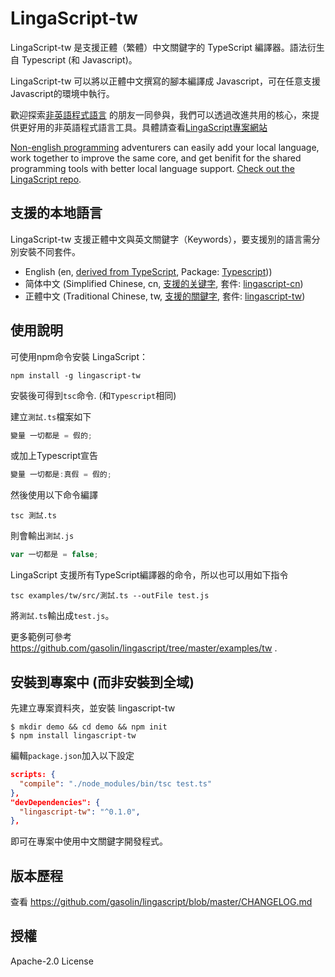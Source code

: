 # LingaScript-tw

LingaScript-tw 是支援正體（繁體）中文關鍵字的 TypeScript 編譯器。語法衍生自 Typescript (和 Javascript)。

LingaScript-tw 可以將以正體中文撰寫的腳本編譯成 Javascript，可在任意支援Javascript的環境中執行。

歡迎探索[非英語程式語言](https://en.wikipedia.org/wiki/Non-English-based_programming_languages) 的朋友一同參與，我們可以透過改進共用的核心，來提供更好用的非英語程式語言工具。具體請查看[LingaScript專案網站](https://github.com/gasolin/lingascript/)

[Non-english programming](https://en.wikipedia.org/wiki/Non-English-based_programming_languages) adventurers can easily add your local language, work together to improve the same core, and get benifit for the shared programming tools with better local language support. [Check out the LingaScript repo](https://github.com/gasolin/lingascript/).

## 支援的本地語言

LingaScript-tw 支援正體中文與英文關鍵字（Keywords），要支援別的語言需分別安裝不同套件。

- English (en, [derived from TypeScript](http://www.typescriptlang.org/docs/handbook/typescript-in-5-minutes.html), Package: [Typescript](https://www.npmjs.com/package/typescript)))
- 简体中文 (Simplified Chinese, cn, [支援的关键字](https://github.com/gasolin/lingascript/blob/master/src/cn/language.ts), 套件: [lingascript-cn](https://www.npmjs.com/package/lingacript-cn))
- 正體中文 (Traditional Chinese, tw, [支援的關鍵字](https://github.com/gasolin/lingascript/blob/master/src/tw/language.ts), 套件: [lingascript-tw](https://www.npmjs.com/package/lingacript-cn))


## 使用說明

可使用npm命令安裝 LingaScript：

```
npm install -g lingascript-tw
```

安裝後可得到`tsc`命令. (和`Typescript`相同)

建立`測試.ts`檔案如下

```js
變量 一切都是 = 假的;
```

或加上Typescript宣告

```js
變量 一切都是:真假 = 假的;
```

然後使用以下命令編譯
```
tsc 測試.ts
```

則會輸出`測試.js`

```js
var 一切都是 = false;
```

LingaScript 支援所有TypeScript編譯器的命令，所以也可以用如下指令

```
tsc examples/tw/src/測試.ts --outFile test.js
```

將`測試.ts`輸出成`test.js`。


更多範例可參考 https://github.com/gasolin/lingascript/tree/master/examples/tw .


## 安裝到專案中 (而非安裝到全域)

先建立專案資料夾，並安裝 lingascript-tw

```
$ mkdir demo && cd demo && npm init
$ npm install lingascript-tw
```

編輯`package.json`加入以下設定

```json
scripts: {
  "compile": "./node_modules/bin/tsc test.ts"
},
"devDependencies": {
  "lingascript-tw": "^0.1.0",
},
```

即可在專案中使用中文關鍵字開發程式。


## 版本歷程

查看 https://github.com/gasolin/lingascript/blob/master/CHANGELOG.md


## 授權

Apache-2.0 License
